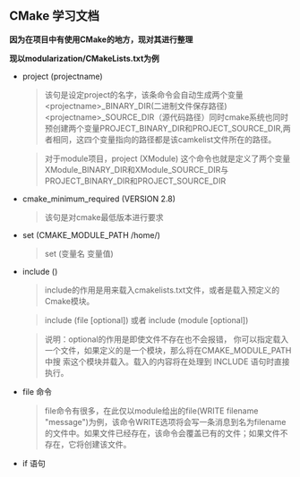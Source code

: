 ## CMake 学习文档

**因为在项目中有使用CMake的地方，现对其进行整理**

**现以modularization/CMakeLists.txt为例**

* project (projectname) 

   > 该句是设定project的名字，该条命令会自动生成两个变量 \<projectname\>_BINARY_DIR(二进制文件保存路径) \<projectname\>_SOURCE_DIR（源代码路径）同时cmake系统也同时预创建两个变量PROJECT_BINARY_DIR和PROJECT_SOURCE_DIR,两者相同，这四个变量指向的路径都是该camkelist文件所在的路径。

   > 对于module项目，project (XModule) 这个命令也就是定义了两个变量 XModule_BINARY_DIR和XModule_SOURCE_DIR与PROJECT_BINARY_DIR和PROJECT_SOURCE_DIR

* cmake_minimum_required (VERSION 2.8)

   > 该句是对cmake最低版本进行要求

* set (CMAKE_MODULE_PATH /home/)

   > set (变量名 变量值)

* include ()

   > include的作用是用来载入cmakelists.txt文件，或者是载入预定义的Cmake模块。

   > include (file [optional]) 或者 include (module [optional])

   > 说明：optional的作用是即使文件不存在也不会报错， 你可以指定载入一个文件，如果定义的是一个模块，那么将在CMAKE_MODULE_PATH中搜
索这个模块并载入。载入的内容将在处理到 INCLUDE 语句时直接执行。

* file 命令

   > file命令有很多，在此仅以module给出的file(WRITE filename "message")为例，该命令WRITE选项将会写一条消息到名为filename的文件中。如果文件已经存在，该命令会覆盖已有的文件；如果文件不存在，它将创建该文件。

* if 语句

   > 